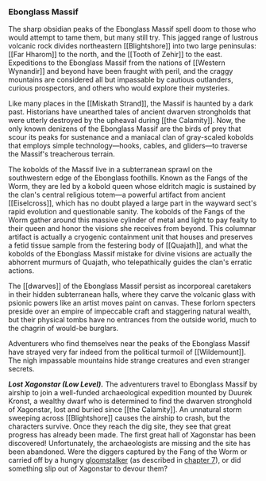### Ebonglass Massif

The sharp obsidian peaks of the Ebonglass Massif spell doom to those who would attempt to tame them, but many still try. This jagged range of lustrous volcanic rock divides northeastern [[Blightshore]] into two large peninsulas: [[Far Hharom]] to the north, and the [[Tooth of Zehir]] to the east. Expeditions to the Ebonglass Massif from the nations of [[Western Wynandir]] and beyond have been fraught with peril, and the craggy mountains are considered all but impassable by cautious outlanders, curious prospectors, and others who would explore their mysteries.

Like many places in the [[Miskath Strand]], the Massif is haunted by a dark past. Historians have unearthed tales of ancient dwarven strongholds that were utterly destroyed by the upheaval during [[the Calamity]]. Now, the only known denizens of the Ebonglass Massif are the birds of prey that scour its peaks for sustenance and a maniacal clan of gray-scaled kobolds that employs simple technology—hooks, cables, and gliders—to traverse the Massif's treacherous terrain.

The kobolds of the Massif live in a subterranean sprawl on the southwestern edge of the Ebonglass foothills. Known as the Fangs of the Worm, they are led by a kobold queen whose eldritch magic is sustained by the clan's central religious totem—a powerful artifact from ancient [[Eiselcross]], which has no doubt played a large part in the wayward sect's rapid evolution and questionable sanity. The kobolds of the Fangs of the Worm gather around this massive cylinder of metal and light to pay fealty to their queen and honor the visions she receives from beyond. This columnar artifact is actually a cryogenic containment unit that houses and preserves a fetid tissue sample from the festering body of [[Quajath]], and what the kobolds of the Ebonglass Massif mistake for divine visions are actually the abhorrent murmurs of Quajath, who telepathically guides the clan's erratic actions.

The [[dwarves]] of the Ebonglass Massif persist as incorporeal caretakers in their hidden subterranean halls, where they carve the volcanic glass with psionic powers like an artist moves paint on canvas. These forlorn specters preside over an empire of impeccable craft and staggering natural wealth, but their physical tombs have no entrances from the outside world, much to the chagrin of would-be burglars.

Adventurers who find themselves near the peaks of the Ebonglass Massif have strayed very far indeed from the political turmoil of [[Wildemount]]. The nigh impassable mountains hide strange creatures and even stranger secrets.

_**Lost Xagonstar (Low Level).**_ The adventurers travel to Ebonglass Massif by airship to join a well-funded archaeological expedition mounted by Duurek Kronst, a wealthy dwarf who is determined to find the dwarven stronghold of Xagonstar, lost and buried since [[the Calamity]]. An unnatural storm sweeping across [[Blightshore]] causes the airship to crash, but the characters survive. Once they reach the dig site, they see that great progress has already been made. The first great hall of Xagonstar has been discovered! Unfortunately, the archaeologists are missing and the site has been abandoned. Were the diggers captured by the Fang of the Worm or carried off by a hungry [gloomstalker](https://www.dndbeyond.com/monsters/[[gloomstalker]]) (as described in [chapter 7](https://www.dndbeyond.com/sources/egtw/[[wildemount]]-bestiary#Gloomstalker "chapter 7")), or did something slip out of Xagonstar to devour them?